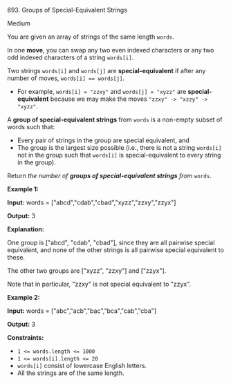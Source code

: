 893\. Groups of Special-Equivalent Strings

Medium

You are given an array of strings of the same length `words`.

In one **move**, you can swap any two even indexed characters or any two odd indexed characters of a string `words[i]`.

Two strings `words[i]` and `words[j]` are **special-equivalent** if after any number of moves, `words[i] == words[j]`.

*   For example, `words[i] = "zzxy"` and `words[j] = "xyzz"` are **special-equivalent** because we may make the moves `"zzxy" -> "xzzy" -> "xyzz"`.

A **group of special-equivalent strings** from `words` is a non-empty subset of words such that:

*   Every pair of strings in the group are special equivalent, and
*   The group is the largest size possible (i.e., there is not a string `words[i]` not in the group such that `words[i]` is special-equivalent to every string in the group).

Return _the number of **groups of special-equivalent strings** from_ `words`.

**Example 1:**

**Input:** words = ["abcd","cdab","cbad","xyzz","zzxy","zzyx"]

**Output:** 3

**Explanation:** 

One group is ["abcd", "cdab", "cbad"], since they are all pairwise special equivalent, and none of the other strings is all pairwise special equivalent to these. 

The other two groups are ["xyzz", "zzxy"] and ["zzyx"].

Note that in particular, "zzxy" is not special equivalent to "zzyx".

**Example 2:**

**Input:** words = ["abc","acb","bac","bca","cab","cba"]

**Output:** 3

**Constraints:**

*   `1 <= words.length <= 1000`
*   `1 <= words[i].length <= 20`
*   `words[i]` consist of lowercase English letters.
*   All the strings are of the same length.